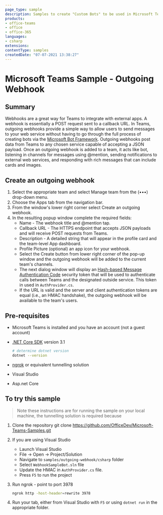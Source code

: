 ```yaml
---
page_type: sample
description: Samples to create "Custom Bots" to be used in Microsoft Teams.
products:
- office-teams
- office
- office-365
languages:
- csharp
extensions:
contentType: samples
createdDate: "07-07-2021 13:38:27"
---
```

# Microsoft Teams Sample - Outgoing Webhook

## Summary

Webhooks are a great way for Teams to integrate with external apps. A webhook is essentially a POST request sent to a callback URL. In Teams, outgoing webhooks provide a simple way to allow users to send messages to your web service without having to go through the full process of creating bots via the [Microsoft Bot Framework](https://dev.botframework.com/). Outgoing webhooks post data from Teams to any chosen service capable of accepting a JSON payload. Once an outgoing webhook is added to a team, it acts like bot, listening in channels for messages using @mention, sending notifications to external web services, and responding with rich messages that can include cards and images.

## Create an outgoing webhook

1. Select the appropriate team and select Manage team from the (•••) drop-down menu.
2. Choose the Apps tab from the navigation bar.
3. From the window's lower right corner select Create an outgoing webhook.
4. In the resulting popup window complete the required fields:
    - Name - The webhook title and @mention tap.
    - Callback URL - The HTTPS endpoint that accepts JSON payloads and will receive POST requests from Teams.
    - Description - A detailed string that will appear in the profile card and the team-level App dashboard.
    - Profile Picture (optional) an app icon for your webhook.
    - Select the Create button from lower right corner of the pop-up window and the outgoing webhook will be added to the current team's channels.
    - The next dialog window will display an [Hash-based Message Authentication Code](https://security.stackexchange.com/questions/20129/how-and-when-do-i-use-hmac/20301) security token that will be used to authenticate calls between Teams and the designated outside service. This token in used in `AuthProvider.cs`.
    - If the URL is valid and the server and client authentication tokens are equal (i.e., an HMAC handshake), the outgoing webhook will be available to the team's users.

## Pre-requisites

- Microsoft Teams is installed and you have an account (not a guest account)
- [.NET Core SDK](https://dotnet.microsoft.com/download) version 3.1

  ```bash
  # determine dotnet version
  dotnet --version
  ```
- [ngrok](https://ngrok.com/) or equivalent tunnelling solution

- Visual Studio

- Asp.net Core

## To try this sample

> Note these instructions are for running the sample on your local machine, the tunnelling solution is required because

1) Clone the repository
    git clone https://github.com/OfficeDev/Microsoft-Teams-Samples.git

1) If you are using Visual Studio
    - Launch Visual Studio
    - File -> Open -> Project/Solution
    - Navigate to `samples/outgoing-webhook/csharp` folder
    - Select `WebhookSampleBot.sln` file
    - Update the HMAC in `AuthProvider.cs` file.
    - Press `F5` to run the project

1) Run ngrok - point to port 3978
    ```bash
    ngrok http -host-header=rewrite 3978
    ```

1) Run your tab, either from Visual Studio with `F5` or using `dotnet run` in the appropriate folder.


 



